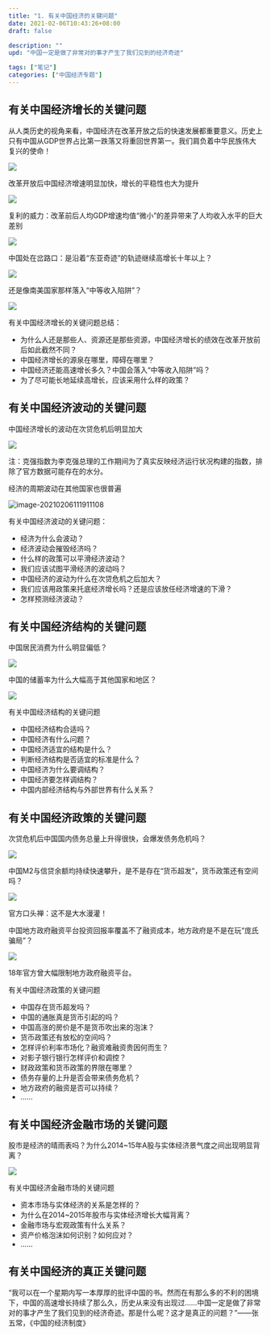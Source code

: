 ```yaml
---
title: "1. 有关中国经济的关键问题"
date: 2021-02-06T10:43:26+08:00
draft: false

description: ""
upd: "中国一定是做了非常对的事才产生了我们见到的经济奇迹"

tags: ["笔记"]
categories: ["中国经济专题"]
---
```


## 有关中国经济增长的关键问题

从人类历史的视角来看，中国经济在改革开放之后的快速发展都重要意义。历史上只有中国从GDP世界占比第一跌落又将重回世界第一。我们肩负着中华民族伟大复兴的使命！

![](https://cdn.jsdelivr.net/gh/henrywu97/FigBed/Figs/20210206104851.png)

改革开放后中国经济增速明显加快，增长的平稳性也大为提升

![](https://cdn.jsdelivr.net/gh/henrywu97/FigBed@master/Figs/20210206105241.png)

复利的威力：改革前后人均GDP增速均值“微小”的差异带来了人均收入水平的巨大差别

![](https://cdn.jsdelivr.net/gh/henrywu97/FigBed/Figs/20210206105244.png)

中国处在岔路口：是沿着“东亚奇迹”的轨迹继续高增长十年以上？

![](https://cdn.jsdelivr.net/gh/henrywu97/FigBed/Figs/20210206105533.png)

还是像南美国家那样落入“中等收入陷阱”？

![](https://cdn.jsdelivr.net/gh/henrywu97/FigBed/Figs/20210206105626.png)

有关中国经济增长的关键问题总结：

- 为什么人还是那些人、资源还是那些资源，中国经济增长的绩效在改革开放前后如此截然不同？
- 中国经济增长的源泉在哪里，障碍在哪里？
- 中国经济还能高速增长多久？中国会落入“中等收入陷阱”吗？
- 为了尽可能长地延续高增长，应该采用什么样的政策？

## 有关中国经济波动的关键问题

中国经济增长的波动在次贷危机后明显加大

![](https://cdn.jsdelivr.net/gh/henrywu97/FigBed/Figs/20210206111613.png)

注：克强指数为李克强总理的工作期间为了真实反映经济运行状况构建的指数，排除了官方数据可能存在的水分。

经济的周期波动在其他国家也很普遍

![image-20210206111911108](https://cdn.jsdelivr.net/gh/henrywu97/FigBed@master/Figs/20210206111916.png)

有关中国经济波动的关键问题：

- 经济为什么会波动？
- 经济波动会摧毁经济吗？
- 什么样的政策可以平滑经济波动？
- 我们应该试图平滑经济的波动吗？
- 中国经济的波动为什么在次贷危机之后加大？
- 我们应该用政策来托底经济增长吗？还是应该放任经济增速的下滑？
- 怎样预测经济波动？

## 有关中国经济结构的关键问题

中国居民消费为什么明显偏低？

![](https://cdn.jsdelivr.net/gh/henrywu97/FigBed/Figs/20210206113327.png)

中国的储蓄率为什么大幅高于其他国家和地区？

![](https://cdn.jsdelivr.net/gh/henrywu97/FigBed@master/Figs/20210206113347.png)

有关中国经济结构的关键问题

- 中国经济结构合适吗？
- 中国经济有什么问题？
- 中国经济适宜的结构是什么？
- 判断经济结构是否适宜的标准是什么？
- 中国经济为什么要调结构？
- 中国经济要怎样调结构？
- 中国内部经济结构与外部世界有什么关系？

## 有关中国经济政策的关键问题

次贷危机后中国国内债务总量上升得很快，会爆发债务危机吗？

![](https://cdn.jsdelivr.net/gh/henrywu97/FigBed/Figs/20210223003249.png)

中国M2与信贷余额均持续快速攀升，是不是存在“货币超发”，货币政策还有空间吗？

![](https://cdn.jsdelivr.net/gh/henrywu97/FigBed/Figs/20210223003304.png)

官方口头禅：这不是大水漫灌！

中国地方政府融资平台投资回报率覆盖不了融资成本，地方政府是不是在玩“庞氏骗局”？

![](https://cdn.jsdelivr.net/gh/henrywu97/FigBed/Figs/20210223003336.png)

18年官方曾大幅限制地方政府融资平台。

有关中国经济政策的关键问题

- 中国存在货币超发吗？
- 中国的通胀真是货币引起的吗？
- 中国高涨的房价是不是货币吹出来的泡沫？
- 货币政策还有放松的空间吗？
- 怎样评价利率市场化？融资难融资贵因何而生？
- 对影子银行银行怎样评价和调控？
- 财政政策和货币政策的界限在哪里？
- 债务存量的上升是否会带来债务危机？
- 地方政府的融资是否可以持续？
- ……

## 有关中国经济金融市场的关键问题

股市是经济的晴雨表吗？为什么2014~15年A股与实体经济景气度之间出现明显背离？

![](https://cdn.jsdelivr.net/gh/henrywu97/FigBed/Figs/20210223003549.png)

有关中国经济金融市场的关键问题

-	资本市场与实体经济的关系是怎样的？
-	为什么在2014~2015年股市与实体经济增长大幅背离？
-	金融市场与宏观政策有什么关系？
-	资产价格泡沫如何识别？如何应对？
-	……

## 有关中国经济的真正关键问题

“我可以在一个星期内写一本厚厚的批评中国的书。然而在有那么多的不利的困境下，中国的高速增长持续了那么久，历史从来没有出现过……中国一定是做了非常对的事才产生了我们见到的经济奇迹。那是什么呢？这才是真正的问题？”——张五常，《中国的经济制度》